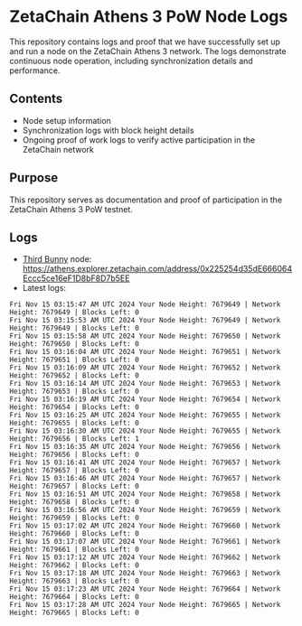# ZetaChain Athens 3 PoW Node Logs
This repository contains logs and proof that we have successfully set up and run a node on the ZetaChain Athens 3 network. The logs demonstrate continuous node operation, including synchronization details and performance.

## Contents
- Node setup information
- Synchronization logs with block height details
- Ongoing proof of work logs to verify active participation in the ZetaChain network

## Purpose
This repository serves as documentation and proof of participation in the ZetaChain Athens 3 PoW testnet.

## Logs

- [Third Bunny](https://thirdbunny.xyz/) node: https://athens.explorer.zetachain.com/address/0x225254d35dE666064Eccc5ce16eF1D8bF8D7b5EE
- Latest logs:
```
Fri Nov 15 03:15:47 AM UTC 2024 Your Node Height: 7679649 | Network Height: 7679649 | Blocks Left: 0
Fri Nov 15 03:15:53 AM UTC 2024 Your Node Height: 7679649 | Network Height: 7679649 | Blocks Left: 0
Fri Nov 15 03:15:58 AM UTC 2024 Your Node Height: 7679650 | Network Height: 7679650 | Blocks Left: 0
Fri Nov 15 03:16:04 AM UTC 2024 Your Node Height: 7679651 | Network Height: 7679651 | Blocks Left: 0
Fri Nov 15 03:16:09 AM UTC 2024 Your Node Height: 7679652 | Network Height: 7679652 | Blocks Left: 0
Fri Nov 15 03:16:14 AM UTC 2024 Your Node Height: 7679653 | Network Height: 7679653 | Blocks Left: 0
Fri Nov 15 03:16:19 AM UTC 2024 Your Node Height: 7679654 | Network Height: 7679654 | Blocks Left: 0
Fri Nov 15 03:16:25 AM UTC 2024 Your Node Height: 7679655 | Network Height: 7679655 | Blocks Left: 0
Fri Nov 15 03:16:30 AM UTC 2024 Your Node Height: 7679655 | Network Height: 7679656 | Blocks Left: 1
Fri Nov 15 03:16:35 AM UTC 2024 Your Node Height: 7679656 | Network Height: 7679656 | Blocks Left: 0
Fri Nov 15 03:16:41 AM UTC 2024 Your Node Height: 7679657 | Network Height: 7679657 | Blocks Left: 0
Fri Nov 15 03:16:46 AM UTC 2024 Your Node Height: 7679657 | Network Height: 7679657 | Blocks Left: 0
Fri Nov 15 03:16:51 AM UTC 2024 Your Node Height: 7679658 | Network Height: 7679658 | Blocks Left: 0
Fri Nov 15 03:16:56 AM UTC 2024 Your Node Height: 7679659 | Network Height: 7679659 | Blocks Left: 0
Fri Nov 15 03:17:02 AM UTC 2024 Your Node Height: 7679660 | Network Height: 7679660 | Blocks Left: 0
Fri Nov 15 03:17:07 AM UTC 2024 Your Node Height: 7679661 | Network Height: 7679661 | Blocks Left: 0
Fri Nov 15 03:17:12 AM UTC 2024 Your Node Height: 7679662 | Network Height: 7679662 | Blocks Left: 0
Fri Nov 15 03:17:18 AM UTC 2024 Your Node Height: 7679663 | Network Height: 7679663 | Blocks Left: 0
Fri Nov 15 03:17:23 AM UTC 2024 Your Node Height: 7679664 | Network Height: 7679664 | Blocks Left: 0
Fri Nov 15 03:17:28 AM UTC 2024 Your Node Height: 7679665 | Network Height: 7679665 | Blocks Left: 0
```
